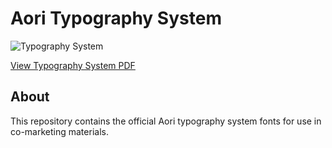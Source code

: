# Aori Typography System

![Typography System](https://github.com/aori-io/aori-typography-system/blob/main/Aori-Typography_System.png)


[View Typography System PDF](https://github.com/aori-io/aori-typography-system/blob/main/Aori-Typography_System.pdf)

## About
This repository contains the official Aori typography system fonts for use in co-marketing materials.